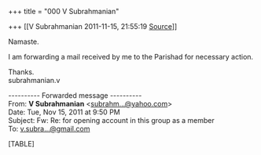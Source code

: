 +++
title = "000 V Subrahmanian"

+++
[[V Subrahmanian	2011-11-15, 21:55:19 [Source](https://groups.google.com/g/bvparishat/c/UrjPTV8xEz8)]]



Namaste.  
  
I am forwarding a mail received by me to the Parishad for necessary action.  
  
Thanks.  
subrahmanian.v  
  

---------- Forwarded message ----------  
From: **V Subrahmanian** \<[subrahm...@yahoo.com]()\>  
Date: Tue, Nov 15, 2011 at 9:50 PM  
Subject: Fw: Re: for opening account in this group as a member  
To: [v.subra...@gmail.com]()  
  
  

[TABLE]

  

